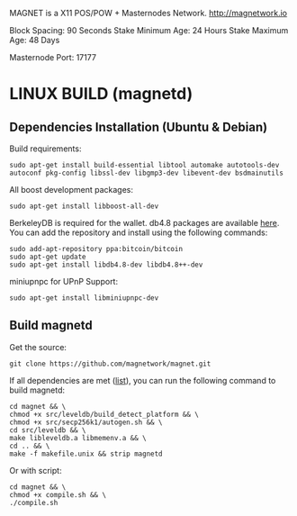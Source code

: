
MAGNET is a X11 POS/POW + Masternodes Network.
http://magnetwork.io

Block Spacing: 90 Seconds
Stake Minimum Age: 24 Hours
Stake Maximum Age: 48 Days

Masternode Port: 17177

LINUX BUILD (magnetd)
===========================

Dependencies Installation (Ubuntu & Debian)
-------------------------------------------

Build requirements:

    sudo apt-get install build-essential libtool automake autotools-dev autoconf pkg-config libssl-dev libgmp3-dev libevent-dev bsdmainutils
    
All boost development packages:
    
    sudo apt-get install libboost-all-dev    

BerkeleyDB is required for the wallet. db4.8 packages are available [here](https://launchpad.net/~bitcoin/+archive/bitcoin).
You can add the repository and install using the following commands:

    sudo add-apt-repository ppa:bitcoin/bitcoin
    sudo apt-get update
    sudo apt-get install libdb4.8-dev libdb4.8++-dev
    
 miniupnpc for UPnP Support:

    sudo apt-get install libminiupnpc-dev
    
    
Build magnetd
-------------

Get the source:

    git clone https://github.com/magnetwork/magnet.git

If all dependencies are met ([list](doc/build-unix.md)), you can run the following command to build magnetd:

    cd magnet && \
    chmod +x src/leveldb/build_detect_platform && \
    chmod +x src/secp256k1/autogen.sh && \
    cd src/leveldb && \
    make libleveldb.a libmemenv.a && \
    cd .. && \
    make -f makefile.unix && strip magnetd
    
Or with script:    
    
    cd magnet && \
    chmod +x compile.sh && \
    ./compile.sh
